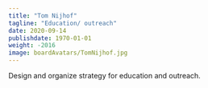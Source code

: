 ```yaml
---
title: "Tom Nijhof"
tagline: "Education/ outreach"
date: 2020-09-14
publishdate: 1970-01-01
weight: -2016
image: boardAvatars/TomNijhof.jpg
---
```


Design and organize strategy for education and outreach.
